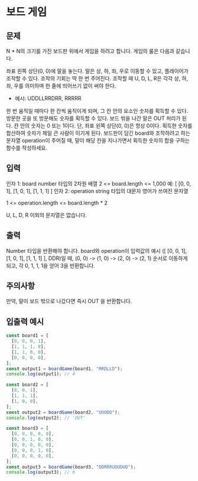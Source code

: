 # 보드 게임

## 문제

N \* N의 크기를 가진 보드판 위에서 게임을 하려고 합니다. 게임의 룰은 다음과 같습니다.

좌표 왼쪽 상단(0, 0)에 말을 놓는다.
말은 상, 하, 좌, 우로 이동할 수 있고, 플레이어가 조작할 수 있다.
조작의 기회는 딱 한 번 주어진다.
조작할 때 U, D, L, R은 각각 상, 하, 좌, 우를 의미하며 한 줄에 띄어쓰기 없이 써야 한다.

- 예시: UDDLLRRDRR, RRRRR

한 번 움직일 때마다 한 칸씩 움직이게 되며, 그 칸 안의 요소인 숫자를 획득할 수 있다.
방문한 곳을 또 방문해도 숫자를 획득할 수 있다.
보드 밖을 나간 말은 OUT 처리가 된다.
칸 안의 숫자는 0 또는 1이다.
단, 좌표 왼쪽 상단(0, 0)은 항상 0이다.
획득한 숫자를 합산하여 숫자가 제일 큰 사람이 이기게 된다.
보드판이 담긴 board와 조작하려고 하는 문자열 operation이 주어질 때, 말이 해당 칸을 지나가면서 획득한 숫자의 합을 구하는 함수를 작성하세요.

## 입력

인자 1: board
number 타입의 2차원 배열
2 <= board.length <= 1,000
예: [ [0, 0, 1], [1, 0, 1], [1, 1, 1] ]
인자 2: operation
string 타입의 대문자 영어가 쓰여진 문자열

1 <= operation.length <= board.length \* 2

U, L, D, R 이외의 문자열은 없습니다.

## 출력

Number 타입을 반환해야 합니다.
board와 operation이 입력값의 예시 ([ [0, 0, 1], [1, 0, 1], [1, 1, 1] ], DDR)일 때, (0, 0) -> (1, 0) -> (2, 0) -> (2, 1) 순서로 이동하게 되고, 각 0, 1, 1, 1을 얻어 3을 반환합니다.

## 주의사항

만약, 말이 보드 밖으로 나갔다면 즉시 OUT 을 반환합니다.

## 입출력 예시

```js
const board1 = [
  [0, 0, 0, 1],
  [1, 1, 1, 0],
  [1, 1, 0, 0],
  [0, 0, 0, 0],
];
const output1 = boardGame(board1, "RRDLLD");
console.log(output1); // 4

const board2 = [
  [0, 0, 1],
  [1, 1, 1],
  [1, 0, 0],
];
const output2 = boardGame(board2, "UUUDD");
console.log(output2); // 'OUT'

const board3 = [
  [0, 0, 0, 0, 0],
  [0, 0, 1, 0, 0],
  [0, 0, 0, 0, 0],
  [0, 0, 0, 1, 0],
  [0, 0, 0, 0, 0],
];
const output3 = boardGame(board3, "DDRRRUDUDUD");
console.log(output3); // 0
```
